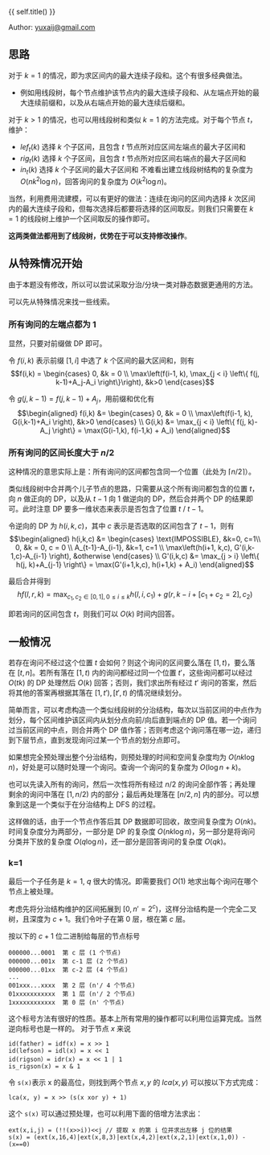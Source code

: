 {{ self.title() }}

Author: yuxaij@gmail.com

## 思路

对于 $k=1$ 的情况，即为求区间内的最大连续子段和。这个有很多经典做法。
+ 例如用线段树，每个节点维护该节点内的最大连续子段和、从左端点开始的最大连续前缀和，以及从右端点开始的最大连续后缀和。

对于 $k>1$ 的情况，也可以用线段树和类似 $k=1$ 的方法完成。对于每个节点 $t$，维护：
+ $lef_t(k)$ 选择 $k$ 个子区间，且包含 $t$ 节点所对应区间左端点的最大子区间和
+ $rig_t(k)$ 选择 $k$ 个子区间，且包含 $t$ 节点所对应区间右端点的最大子区间和
+ $in_t(k)$ 选择 $k$ 个子区间的最大子区间和
不难看出建立线段树结构的复杂度为 $O(nk^2\log n)$，回答询问的复杂度为 $O(k^2 \log n)$。

当然，利用费用流建模，可以有更好的做法：连续在询问的区间内选择 $k$ 次区间内的最大连续子段和，但每次选择后都要将选择的区间取反。则我们只需要在 $k=1$ 的线段树上维护一个区间取反的操作即可。

**这两类做法都用到了线段树，优势在于可以支持修改操作**。


## 从特殊情况开始

由于本题没有修改，所以可以尝试采取分治/分块一类对静态数据更通用的方法。

可以先从特殊情况来找一些线索。

### 所有询问的左端点都为 $1$
显然，只要对前缀做 DP 即可。

令 $f(i, k)$ 表示前缀 $[1, i]$ 中选了 $k$ 个区间的最大区间和，则有
$$f(i,k) = \begin{cases}
0, &k = 0 \\
\max\left(f(i-1, k), \max_{j < i} \left\{ f(j, k-1)+A_j-A_i \right\}\right), &k>0
\end{cases}$$

令 $g(j,k-1) = f(j,k-1) + A_j$，用前缀和优化有 
$$\begin{aligned}
f(i,k) &= \begin{cases}
0, &k = 0 \\
\max\left(f(i-1, k), G(i,k-1)+A_i \right), &k>0
\end{cases} \\
G(i,k) &= \max_{j < i} \left\{ f(j, k)-A_j \right\}  = \max(G(i-1,k), f(i-1,k) + A_i)
\end{aligned}$$

### 所有询问的区间长度大于 $n/2$

这种情况的意思实际上是：所有询问的区间都包含同一个位置（此处为 $\lceil n/2 \rceil$）。

类似线段树中合并两个儿子节点的思路，只需要从这个所有询问都包含的位置 $t$，向 $n$ 做正向的 DP，以及从 $t-1$ 向 $1$ 做逆向的 DP，然后合并两个 DP 的结果即可。此时注意 DP 要多一维状态来表示是否包含了位置 $t$ / $t-1$。

令逆向的 DP 为 $h(i,k,c)$，其中 $c$ 表示是否选取的区间包含了 $t-1$，则有
$$\begin{aligned}
h(i,k,c) &= \begin{cases}
\text{IMPOSSIBLE}, &k=0, c=1\\ 
0, &k = 0, c = 0 \\
A_{t-1}-A_{i-1}, &k=1, c=1 \\
\max\left(h(i+1, k,c), G'(i,k-1,c)-A_{i-1} \right), &otherwise
\end{cases} \\
G'(i,k,c) &= \max_{j > i} \left\{ h(j, k)+A_{j-1} \right\}  = \max(G'(i+1,k,c), h(i+1,k) + A_i)
\end{aligned}$$

最后合并得到 
$$hf(l, r, k) = \max_{c_1, c_2 \in [0, 1], 0 \leq i \leq k} h(l, i, c_1) + g(r, k-i+[c_1+c_2=2], c_2)$$

即若询问的区间包含 $t$，则我们可以 $O(k)$ 时间内回答。

## 一般情况

若存在询问不经过这个位置 $t$ 会如何？则这个询问的区间要么落在 $[1,t)$，要么落在 $[t,n]$。若所有落在 $[1,t)$ 内的询问都经过同一个位置 $t'$，这些询问都可以经过 $O(tk)$ 的 DP 处理然后 $O(k)$ 回答；否则，我们求出所有经过 $t'$ 询问的答案，然后将其他的答案再根据其落在 $[1,t'), [t', t)$ 的情况继续划分。

简单而言，可以考虑构造一个类似线段树的分治结构，每次以当前区间的中点作为划分，每个区间维护该区间内从划分点向前/向后直到端点的 DP 值。若一个询问过当前区间的中点，则合并两个 DP 值作答；否则考虑这个询问落在哪一边，递归到下层节点，直到发现询问过某一个节点的划分点即可。

如果想完全预处理出整个分治结构，则预处理的时间和空间复杂度均为 $O(nk \log n)$，好处是可以随时处理一个询问。查询一个询问的复杂度为 $O(\log n + k)$。

也可以先读入所有的询问，然后一次性将所有经过 $n/2$ 的询问全部作答；再处理剩余的询问中落在 $[1,n/2)$ 内的部分；最后再处理落在 $[n/2,n]$ 内的部分。可以想象到这是一个类似于在分治结构上 DFS 的过程。

这样做的话，由于一个节点作答后其 DP 数据即可回收，故空间复杂度为 $O(nk)$。时间复杂度分为两部分，一部分是 DP 的复杂度 $O(nk \log n)$，另一部分是将询问分类并下放的复杂度 $O(q \log n)$，还一部分是回答询问的复杂度 $O(qk)$。

### k=1 
最后一个子任务是 $k=1$, $q$ 很大的情况。即需要我们 $O(1)$ 地求出每个询问在哪个节点上被处理。

考虑先将分治结构维护的区间拓展到 $[0, n'=2^c)$，这样分治结构是一个完全二叉树，且深度为 $c+1$。我们令叶子在第 $0$ 层，根在第 $c$ 层。

按以下的 $c+1$ 位二进制给每层的节点标号
```
000000...0001  第 c 层 (1 个节点)
000000...001x  第 c-1 层 (2 个节点)
000000...01xx  第 c-2 层 (4 个节点)
...
001xxx...xxxx  第 2 层 (n'/ 4 个节点)
01xxxxxxxxxxx  第 1 层 (n'/ 2 个节点)
1xxxxxxxxxxxx  第 0 层 (n' 个节点)
```
这个标号方法有很好的性质。基本上所有常用的操作都可以利用位运算完成。当然逆向标号也是一样的。
对于节点 $x$ 来说
```
id(father) = idf(x) = x >> 1
id(lefson) = idl(x) = x << 1
id(rigson）= idr(x) = x << 1 | 1
is_rigson(x) = x & 1
```
令 `s(x)`表示 x 的最高位，则找到两个节点 $x,y$ 的 $lca(x,y)$ 可以按以下方式完成：
```
lca(x, y) = x >> (s(x xor y) + 1)
```
这个 `s(x)` 可以通过预处理，也可以利用下面的倍增方法求出：
```
ext(x,i,j) = (!!(x>>i))<<j // 提取 x 的第 i 位并求出左移 j 位的结果
s(x) = (ext(x,16,4)|ext(x,8,3)|ext(x,4,2)|ext(x,2,1)|ext(x,1,0)) - (x==0)
```
